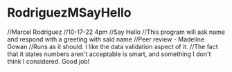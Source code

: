 # RodriguezMSayHello
//Marcel Rodriguez
//10-17-22 4pm
//Say Hello
//This program will ask name and respond with a greeting with said name
//Peer review - Madeline Gowan
//Runs as it should. I like the data validation aspect of it.
//The fact that it states numbers aren't acceptable is smart, and something I don't think I considered. Good job!
